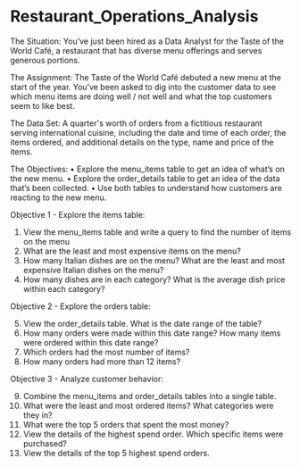 # Restaurant_Operations_Analysis

The Situation:
You’ve just been hired as a Data Analyst for the Taste of the World Café, a restaurant that has diverse menu offerings and serves generous portions.

The Assignment:
The Taste of the World Café debuted a new menu at the start of the year. You’ve been asked to dig into the customer data to see which menu items are doing well / not well and what the top customers seem to like best.

The Data Set:
A quarter's worth of orders from a fictitious restaurant serving international cuisine, including the date and time of each order, the items ordered, and additional details on the type, name and price of the items.

The Objectives:
• Explore the menu_items table to get an idea of what’s on the new menu.
• Explore the order_details table to get an idea of the data that’s been collected.
• Use both tables to understand how customers are reacting to the new menu.

Objective 1 - Explore the items table:

1. View the menu_items table and write a query to find the number of items on the menu
2. What are the least and most expensive items on the menu?
3. How many Italian dishes are on the menu? What are the least and most expensive Italian dishes on the menu?
4. How many dishes are in each category? What is the average dish price within each category?

Objective 2 - Explore the orders table:

5. View the order_details table. What is the date range of the table?
6. How many orders were made within this date range? How many items were ordered within this date range?
7. Which orders had the most number of items?
8. How many orders had more than 12 items?

Objective 3 - Analyze customer behavior:

9. Combine the menu_items and order_details tables into a single table.
10. What were the least and most ordered items? What categories were they in?
11. What were the top 5 orders that spent the most money?
12. View the details of the highest spend order. Which specific items were purchased?
13. View the details of the top 5 highest spend orders.
